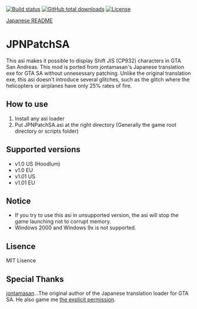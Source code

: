 [![Build status](https://img.shields.io/appveyor/ci/kagikn/jpnpatchsa.svg?style=flat-square)](https://ci.appveyor.com/project/kagikn/jpnpatchsa)
[![GitHub total downloads](https://img.shields.io/github/downloads/kagikn/JPNPatchSA/total.svg?style=flat-square)](https://github.com/kagikn/JPNPatchSA/releases)
[![License](https://img.shields.io/github/license/kagikn/JPNPatchSA.svg?style=flat-square)](./LICENSE.md)

[Japanese README](README.md)
# JPNPatchSA
This asi makes it possible to display Shift JIS (CP932) characters in GTA San Andreas. This mod is ported from jontamasan's Japanese translation exe for GTA SA without unnesessary patching. Unlike the original translation exe, this asi doesn't introduce several glitches, such as the glitch where the helicopters or airplanes have only 25% rates of fire.

## How to use
1. Install any asi loader
1. Put JPNPatchSA.asi at the right directory (Generally the game root directory or scripts folder)

## Supported versions
* v1.0 US (Hoodlum)
* v1.0 EU
* v1.01 US
* v1.01 EU

## Notice
* If you try to use this asi in unsupported version, the asi will stop the game launching not to corrupt memory.
* Windows 2000 and Windows 9x is not supported.

## Lisence
MIT Lisence

## Special Thanks
[jontamasan](https://jontamasan.wordpress.com/)...The original author of the Japanese translation loader for GTA SA. He also game me [the explicit permission](https://twitter.com/jontamasan/status/1066147982205059072).
